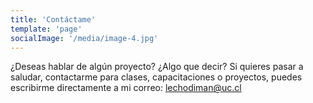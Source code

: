 ```yaml
---
title: 'Contáctame'
template: 'page'
socialImage: '/media/image-4.jpg'
---
```


¿Deseas hablar de algún proyecto? ¿Algo que decir? Si quieres pasar a saludar, contactarme para clases, capacitaciones o proyectos, puedes escribirme directamente a mi correo: [lechodiman@uc.cl](mailto:lechodiman@uc.cl)
